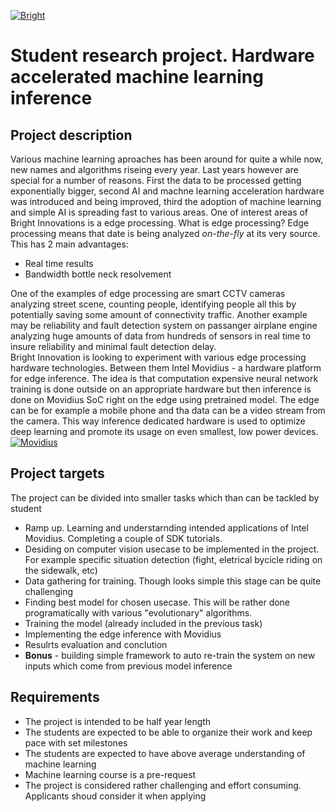 
[![Bright](https://static1.squarespace.com/static/593f6782e4fcb5c45861fe68/t/5a56e19753450ad102564dd1/1530425272677/?format=1500w)](https://www.brightinnovationsco.com/)

# Student research project. Hardware accelerated machine learning inference 
## Project description
Various machine learning aproaches has been around for quite a while now, new names and algorithms riseing every year. Last years however are special for a number of reasons. First the data to be processed getting exponentially bigger, second AI and machne learning acceleration hardware was introduced and being improved, third the adoption of machine learning and simple AI is spreading fast to various areas. 
One of interest areas of Bright Innovations is a edge processing. What is edge processing? Edge processing means that date is being analyzed *on-the-fly* at its very source. This has 2 main advantages:
- Real time results
- Bandwidth bottle neck resolvement

One of the examples of edge processing are smart CCTV cameras analyzing street scene, counting people, identifying people all this by potentially saving some amount of connectivity traffic. Another example may be reliability and fault detection system on passanger airplane engine analyzing huge amounts of data from hundreds of sensors in real time to insure reliability and minimal fault detection delay.    
Bright Innovation is looking to experiment with various edge processing hardware technologies. Between them Intel Movidius - a hardware platform for edge inference. The idea is that computation expensive neural network training is done outside on an appropriate hardware but then inference is done on Movidius SoC right on the edge using pretrained model. The edge can be for example a mobile phone and tha data can be a video stream from the camera. This way inference dedicated hardware is used to optimize deep learning and promote its usage on even smallest, low power devices. 
[![Movidius](https://encrypted-tbn0.gstatic.com/images?q=tbn:ANd9GcSMmpDCgkxRtGdZnFXcTbRXP70YKlEQO1AhKG-HRNY46cw4CwJvSA)](https://www.brightinnovationsco.com/)

## Project targets
The project can be divided into smaller tasks which than can be tackled by student    
  - Ramp up. Learning and understarnding intended applications of Intel Movidius. Completing a couple of SDK tutorials. 
  - Desiding on computer vision usecase to be implemented in the project. For example specific situation detection (fight, eletrical bycicle riding on the sidewalk, etc)
  - Data gathering for training. Though looks simple this stage can be quite challenging 
  - Finding best model for chosen usecase. This will be rather done programatically with various "evolutionary" algorithms.
  - Training the model (already included in the previous task)
  - Implementing the edge inference with Movidius
  - Resulrts evaluation and conclution
  - **Bonus** - building simple framework to auto re-train the system on new inputs which come from previous model inference

## Requirements
- The project is intended to be half year length
- The students are expected to be able to organize their work and keep pace with set milestones 
- The students are expected to have above average understanding of machine learning
- Machine learning course is a pre-request
- The project is considered rather challenging and effort consuming. Applicants shoud consider it when applying